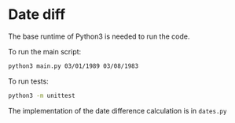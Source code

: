 Date diff
===

The base runtime of Python3 is needed to run the code.

To run the main script:

```bash
python3 main.py 03/01/1989 03/08/1983
```

To run tests:

```bash
python3 -m unittest
```

The implementation of the date difference calculation is in `dates.py`
